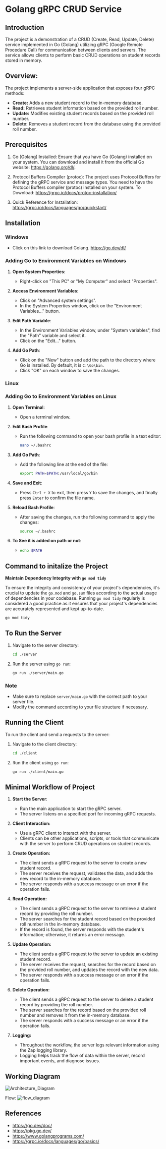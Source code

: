 # Golang gRPC CRUD Service

## Introduction

The project is a demonstration of a CRUD (Create, Read, Update, Delete) service implemented in Go (Golang) utilizing gRPC (Google Remote Procedure Call) for communication between clients and servers. The service allows clients to perform basic CRUD operations on student records stored in memory.

## Overview:
The project implements a server-side application that exposes four gRPC methods:

- **Create:** Adds a new student record to the in-memory database.
- **Read:** Retrieves student information based on the provided roll number.
- **Update:** Modifies existing student records based on the provided roll number.
- **Delete:** Removes a student record from the database using the provided roll number.


## Prerequisites
1. Go (Golang) Installed: Ensure that you have Go (Golang) installed on your system. You can download and install it from the official Go website: https://golang.org/dl/.

2. Protocol Buffers Compiler (protoc): The project uses Protocol Buffers for defining the gRPC service and message types. You need to have the Protocol Buffers compiler (protoc) installed on your system.
To Download: https://grpc.io/docs/protoc-installation/

3. Quick Reference for Installation: https://grpc.io/docs/languages/go/quickstart/
## Installation
### Windows
- Click on this link to download Golang. https://go.dev/dl/

### Adding Go to Environment Variables on Windows

1. **Open System Properties**:
   - Right-click on "This PC" or "My Computer" and select "Properties".

2. **Access Environment Variables**:
   - Click on "Advanced system settings".
   - In the System Properties window, click on the "Environment Variables..." button.

3. **Edit Path Variable**:
   - In the Environment Variables window, under "System variables", find the "Path" variable and select it.
   - Click on the "Edit..." button.

4. **Add Go Path**:
   - Click on the "New" button and add the path to the directory where Go is installed. By default, it is `C:\Go\bin`.
   - Click "OK" on each window to save the changes.

### Linux
### Adding Go to Environment Variables on Linux

1. **Open Terminal**:
   - Open a terminal window.

2. **Edit Bash Profile**:
   - Run the following command to open your bash profile in a text editor:
     ```bash
     nano ~/.bashrc
     ```

3. **Add Go Path**:
   - Add the following line at the end of the file:
     ```bash
     export PATH=$PATH:/usr/local/go/bin
     ```

4. **Save and Exit**:
   - Press `Ctrl + X` to exit, then press `Y` to save the changes, and finally press `Enter` to confirm the file name.

5. **Reload Bash Profile**:
   - After saving the changes, run the following command to apply the changes:
     ```bash
     source ~/.bashrc
     ```
6. **To See it is added on path or not**:
   - ```bash
     echo $PATH
     ```


## Command to initalize the Project

**Maintain Dependency Integrity with `go mod tidy`**

To ensure the integrity and consistency of your project's dependencies, it's crucial to update the `go.mod` and `go.sum` files according to the actual usage of dependencies in your codebase. Running `go mod tidy` regularly is considered a good practice as it ensures that your project's dependencies are accurately represented and kept up-to-date.

```bash
go mod tidy
```

## To Run the Server
1. Navigate to the server directory:
    ```bash
    cd ./server
    ```

2. Run the server using `go run`:
    ```bash
    go run ./server/main.go
    ```
### Note
- Make sure to replace `server/main.go` with the correct path to your server file.
- Modify the command according to your file structure if necessary.
  
## Running the Client

To run the client and send a requests to the server:

1. Navigate to the client directory:
    ```bash
    cd ./client
    ```

2. Run the client using `go run`:
    ```bash
    go run ./client/main.go 
    ```

## **Minimal Workflow of Project**

1. **Start the Server:**
    - Run the main application to start the gRPC server.
    - The server listens on a specified port for incoming gRPC requests.

2. **Client Interaction:**
    - Use a gRPC client to interact with the server.
    - Clients can be other applications, scripts, or tools that communicate with the server to perform CRUD operations on student records.

3. **Create Operation:**
    - The client sends a gRPC request to the server to create a new student record.
    - The server receives the request, validates the data, and adds the new record to the in-memory database.
    - The server responds with a success message or an error if the operation fails.

4. **Read Operation:**
    - The client sends a gRPC request to the server to retrieve a student record by providing the roll number.
    - The server searches for the student record based on the provided roll number in the in-memory database.
    - If the record is found, the server responds with the student's information; otherwise, it returns an error message.

5. **Update Operation:**
    - The client sends a gRPC request to the server to update an existing student record.
    - The server receives the request, searches for the record based on the provided roll number, and updates the record with the new data.
    - The server responds with a success message or an error if the operation fails.

6. **Delete Operation:**
    - The client sends a gRPC request to the server to delete a student record by providing the roll number.
    - The server searches for the record based on the provided roll number and removes it from the in-memory database.
    - The server responds with a success message or an error if the operation fails.

7. **Logging:**
    - Throughout the workflow, the server logs relevant information using the Zap logging library.
    - Logging helps track the flow of data within the server, record important events, and diagnose issues.


## Working Diagram
![Architecture_Diagram](https://github.com/abcd/xyz/assets/158018910/f37174fd-e53b-4fb0-90e4-5c58e8cd993f)

Flow:
![flow_diagram](https://github.com/abcd/xyz/assets/158018910/21eb8615-c94d-4cf5-8a5d-66bfd27aef36)


## References
- https://go.dev/doc/
- https://pkg.go.dev/
- https://www.golangprograms.com/
- https://grpc.io/docs/languages/go/basics/
